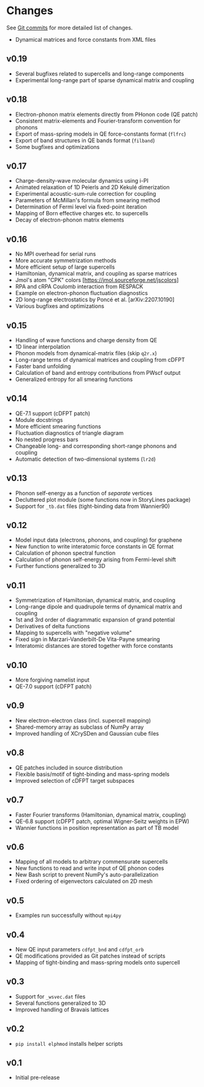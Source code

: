 # Changes

See [Git commits](https://github.com/janberges/elphmod/commits) for more
detailed list of changes.

* Dynamical matrices and force constants from XML files

## v0.19

* Several bugfixes related to supercells and long-range components
* Experimental long-range part of sparse dynamical matrix and coupling

## v0.18

* Electron-phonon matrix elements directly from PHonon code (QE patch)
* Consistent matrix-elements and Fourier-transform convention for phonons
* Export of mass-spring models in QE force-constants format (`flfrc`)
* Export of band structures in QE bands format (`filband`)
* Some bugfixes and optimizations

## v0.17

* Charge-density-wave molecular dynamics using i-PI
* Animated relaxation of 1D Peierls and 2D Kekulé dimerization
* Experimental acoustic-sum-rule correction for coupling
* Parameters of McMillan's formula from smearing method
* Determination of Fermi level via fixed-point iteration
* Mapping of Born effective charges etc. to supercells
* Decay of electron-phonon matrix elements

## v0.16

* No MPI overhead for serial runs
* More accurate symmetrization methods
* More efficient setup of large supercells
* Hamiltonian, dynamical matrix, and coupling as sparse matrices
* Jmol's atom "CPK" colors [https://jmol.sourceforge.net/jscolors]
* RPA and cRPA Coulomb interaction from RESPACK
* Example on electron-phonon fluctuation diagnostics
* 2D long-range electrostatics by Poncé et al. [arXiv:2207.10190]
* Various bugfixes and optimizations

## v0.15

* Handling of wave functions and charge density from QE
* 1D linear interpolation
* Phonon models from dynamical-matrix files (skip `q2r.x`)
* Long-range terms of dynamical matrices and coupling from cDFPT
* Faster band unfolding
* Calculation of band and entropy contributions from PWscf output
* Generalized entropy for all smearing functions

## v0.14

* QE-7.1 support (cDFPT patch)
* Module docstrings
* More efficient smearing functions
* Fluctuation diagnostics of triangle diagram
* No nested progress bars
* Changeable long- and corresponding short-range phonons and coupling
* Automatic detection of two-dimensional systems (`lr2d`)

## v0.13

* Phonon self-energy as a function of *separate* vertices
* Decluttered plot module (some functions now in StoryLines package)
* Support for `_tb.dat` files (tight-binding data from Wannier90)

## v0.12

* Model input data (electrons, phonons, and coupling) for graphene
* New function to write interatomic force constants in QE format
* Calculation of phonon spectral function
* Calculation of phonon self-energy arising from Fermi-level shift
* Further functions generalized to 3D

## v0.11

* Symmetrization of Hamiltonian, dynamical matrix, and coupling
* Long-range dipole and quadrupole terms of dynamical matrix and coupling
* 1st and 3rd order of diagrammatic expansion of grand potential
* Derivatives of delta functions
* Mapping to supercells with "negative volume"
* Fixed sign in Marzari-Vanderbilt-De Vita-Payne smearing
* Interatomic distances are stored together with force constants

## v0.10

* More forgiving namelist input
* QE-7.0 support (cDFPT patch)

## v0.9

* New electron-electron class (incl. supercell mapping)
* Shared-memory array as subclass of NumPy array
* Improved handling of XCrySDen and Gaussian cube files

## v0.8

* QE patches included in source distribution
* Flexible basis/motif of tight-binding and mass-spring models
* Improved selection of cDFPT target subspaces

## v0.7

* Faster Fourier transforms (Hamiltonian, dynamical matrix, coupling)
* QE-6.8 support (cDFPT patch, optimal Wigner-Seitz weights in EPW)
* Wannier functions in position representation as part of TB model

## v0.6

* Mapping of all models to arbitrary commensurate supercells
* New functions to read and write input of QE phonon codes
* New Bash script to prevent NumPy's auto-parallelization
* Fixed ordering of eigenvectors calculated on 2D mesh

## v0.5

* Examples run successfully without `mpi4py`

## v0.4

* New QE input parameters `cdfpt_bnd` and `cdfpt_orb`
* QE modifications provided as Git patches instead of scripts
* Mapping of tight-binding and mass-spring models onto supercell

## v0.3

* Support for `_wsvec.dat` files
* Several functions generalized to 3D
* Improved handling of Bravais lattices

## v0.2

* `pip install elphmod` installs helper scripts

## v0.1

* Initial pre-release

